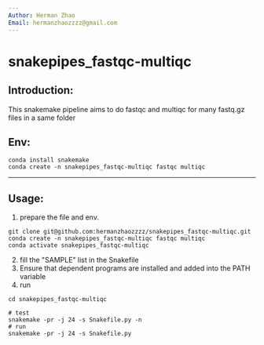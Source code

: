 ```yaml
---
Author: Herman Zhao
Email: hermanzhaozzzz@gmail.com
---
```



# snakepipes_fastqc-multiqc
## Introduction:
This snakemake pipeline aims to do fastqc and multiqc for many fastq.gz files in a same folder
## Env:
```
conda install snakemake
conda create -n snakepipes_fastqc-multiqc fastqc multiqc 
```
---
## Usage:
1. prepare the file and env.
```
git clone git@github.com:hermanzhaozzzz/snakepipes_fastqc-multiqc.git
conda create -n snakepipes_fastqc-multiqc fastqc multiqc
conda activate snakepipes_fastqc-multiqc
```
2. fill the "SAMPLE" list in the Snakefile
3. Ensure that dependent programs are installed and added into the PATH variable
3. run
```
cd snakepipes_fastqc-multiqc

# test
snakemake -pr -j 24 -s Snakefile.py -n
# run
snakemake -pr -j 24 -s Snakefile.py
```
    
